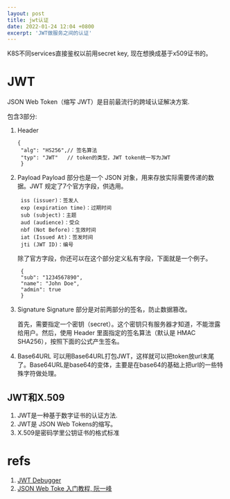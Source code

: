 ```yaml
---
layout: post
title: jwt认证
date: 2022-01-24 12:04 +0800
excerpt: 'JWT做服务之间的认证'
---
```

K8S不同services直接鉴权以前用secret key, 现在想换成基于x509证书的。

# JWT
JSON Web Token（缩写 JWT）是目前最流行的跨域认证解决方案.

包含3部分:
1. Header
   ~~~json5
   {
	"alg": "HS256",// 签名算法
	"typ": "JWT"   // token的类型，JWT token统一写为JWT
	}
   ~~~
2. Payload
   Payload 部分也是一个 JSON 对象，用来存放实际需要传递的数据。JWT 规定了7个官方字段，供选用。
   ~~~
    iss (issuer)：签发人
	exp (expiration time)：过期时间
	sub (subject)：主题
	aud (audience)：受众
	nbf (Not Before)：生效时间
	iat (Issued At)：签发时间
	jti (JWT ID)：编号
   ~~~

   除了官方字段，你还可以在这个部分定义私有字段，下面就是一个例子。
   ~~~
	{
	"sub": "1234567890",
	"name": "John Doe",
	"admin": true
	}
   ~~~
3. Signature
   Signature 部分是对前两部分的签名，防止数据篡改。

   首先，需要指定一个密钥（secret）。这个密钥只有服务器才知道，不能泄露给用户。然后，使用 Header 里面指定的签名算法（默认是 HMAC SHA256），按照下面的公式产生签名。
4. Base64URL
   可以用Base64URL打包JWT，这样就可以把token放url末尾了。Base64URL是base64的变体，主要是在base64的基础上把url的一些特殊字符做处理。
## JWT和X.509
1. JWT是一种基于数字证书的认证方法.
2. JWT是 JSON Web Tokens的缩写。
3. X.509是密码学里公钥证书的格式标准

# refs
1. [JWT Debugger](jwt.io)
1. [JSON Web Toke 入门教程, 阮一峰](https://www.ruanyifeng.com/blog/2018/07/json_web_token-tutorial.html)

